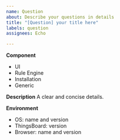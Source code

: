 ```yaml
---
name: Question
about: Describe your questions in details
title: "[Question] your title here"
labels: question
assignees: Echo

---
```


**Component**

<!-- Choose one of the following and delete all others. -->
 * UI
 * Rule Engine
 * Installation
 * Generic

**Description**
A clear and concise details.

**Environment**
<!-- Add information about your environment and ThingsBoard version if applicable -->
 * OS:  name and version
 * ThingsBoard: version
 * Browser: name and version
